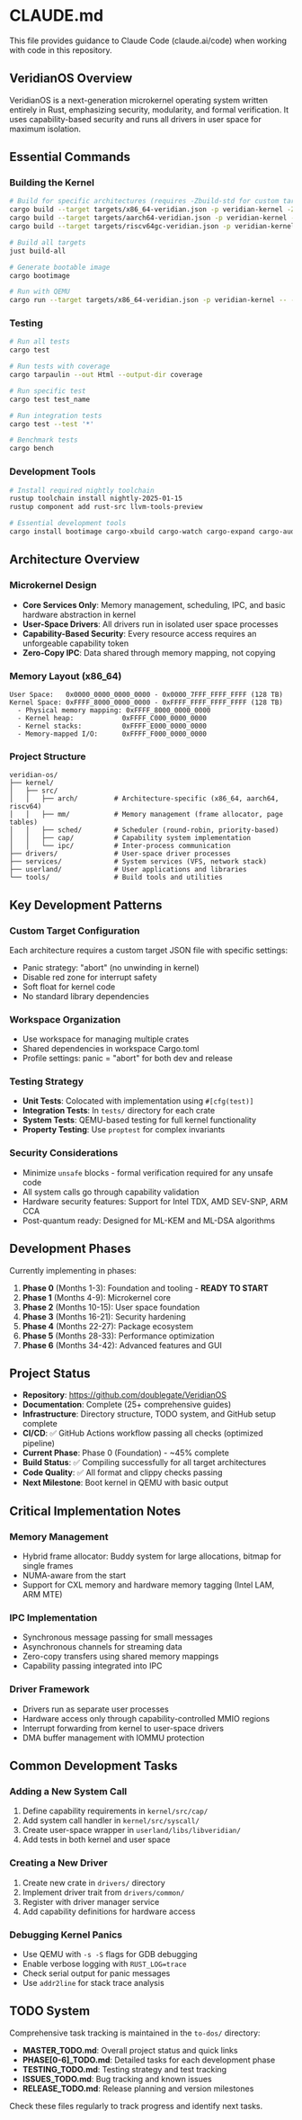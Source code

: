 # CLAUDE.md

This file provides guidance to Claude Code (claude.ai/code) when working with code in this repository.

## VeridianOS Overview

VeridianOS is a next-generation microkernel operating system written entirely in Rust, emphasizing security, modularity, and formal verification. It uses capability-based security and runs all drivers in user space for maximum isolation.

## Essential Commands

### Building the Kernel
```bash
# Build for specific architectures (requires -Zbuild-std for custom targets)
cargo build --target targets/x86_64-veridian.json -p veridian-kernel -Zbuild-std=core,compiler_builtins,alloc -Zbuild-std-features=compiler-builtins-mem
cargo build --target targets/aarch64-veridian.json -p veridian-kernel -Zbuild-std=core,compiler_builtins,alloc -Zbuild-std-features=compiler-builtins-mem
cargo build --target targets/riscv64gc-veridian.json -p veridian-kernel -Zbuild-std=core,compiler_builtins,alloc -Zbuild-std-features=compiler-builtins-mem

# Build all targets
just build-all

# Generate bootable image
cargo bootimage

# Run with QEMU
cargo run --target targets/x86_64-veridian.json -p veridian-kernel -- -serial stdio -display none
```

### Testing
```bash
# Run all tests
cargo test

# Run tests with coverage
cargo tarpaulin --out Html --output-dir coverage

# Run specific test
cargo test test_name

# Run integration tests
cargo test --test '*'

# Benchmark tests
cargo bench
```

### Development Tools
```bash
# Install required nightly toolchain
rustup toolchain install nightly-2025-01-15
rustup component add rust-src llvm-tools-preview

# Essential development tools
cargo install bootimage cargo-xbuild cargo-watch cargo-expand cargo-audit cargo-nextest
```

## Architecture Overview

### Microkernel Design
- **Core Services Only**: Memory management, scheduling, IPC, and basic hardware abstraction in kernel
- **User-Space Drivers**: All drivers run in isolated user space processes
- **Capability-Based Security**: Every resource access requires an unforgeable capability token
- **Zero-Copy IPC**: Data shared through memory mapping, not copying

### Memory Layout (x86_64)
```
User Space:   0x0000_0000_0000_0000 - 0x0000_7FFF_FFFF_FFFF (128 TB)
Kernel Space: 0xFFFF_8000_0000_0000 - 0xFFFF_FFFF_FFFF_FFFF (128 TB)
  - Physical memory mapping: 0xFFFF_8000_0000_0000
  - Kernel heap:            0xFFFF_C000_0000_0000
  - Kernel stacks:          0xFFFF_E000_0000_0000
  - Memory-mapped I/O:      0xFFFF_F000_0000_0000
```

### Project Structure
```
veridian-os/
├── kernel/
│   ├── src/
│   │   ├── arch/         # Architecture-specific (x86_64, aarch64, riscv64)
│   │   ├── mm/           # Memory management (frame allocator, page tables)
│   │   ├── sched/        # Scheduler (round-robin, priority-based)
│   │   ├── cap/          # Capability system implementation
│   │   └── ipc/          # Inter-process communication
├── drivers/              # User-space driver processes
├── services/             # System services (VFS, network stack)
├── userland/             # User applications and libraries
└── tools/                # Build tools and utilities
```

## Key Development Patterns

### Custom Target Configuration
Each architecture requires a custom target JSON file with specific settings:
- Panic strategy: "abort" (no unwinding in kernel)
- Disable red zone for interrupt safety
- Soft float for kernel code
- No standard library dependencies

### Workspace Organization
- Use workspace for managing multiple crates
- Shared dependencies in workspace Cargo.toml
- Profile settings: panic = "abort" for both dev and release

### Testing Strategy
- **Unit Tests**: Colocated with implementation using `#[cfg(test)]`
- **Integration Tests**: In `tests/` directory for each crate
- **System Tests**: QEMU-based testing for full kernel functionality
- **Property Testing**: Use `proptest` for complex invariants

### Security Considerations
- Minimize `unsafe` blocks - formal verification required for any unsafe code
- All system calls go through capability validation
- Hardware security features: Support for Intel TDX, AMD SEV-SNP, ARM CCA
- Post-quantum ready: Designed for ML-KEM and ML-DSA algorithms

## Development Phases

Currently implementing in phases:
1. **Phase 0** (Months 1-3): Foundation and tooling - **READY TO START**
2. **Phase 1** (Months 4-9): Microkernel core
3. **Phase 2** (Months 10-15): User space foundation
4. **Phase 3** (Months 16-21): Security hardening
5. **Phase 4** (Months 22-27): Package ecosystem
6. **Phase 5** (Months 28-33): Performance optimization
7. **Phase 6** (Months 34-42): Advanced features and GUI

## Project Status

- **Repository**: https://github.com/doublegate/VeridianOS
- **Documentation**: Complete (25+ comprehensive guides)
- **Infrastructure**: Directory structure, TODO system, and GitHub setup complete
- **CI/CD**: ✅ GitHub Actions workflow passing all checks (optimized pipeline)
- **Current Phase**: Phase 0 (Foundation) - ~45% complete
- **Build Status**: ✅ Compiling successfully for all target architectures
- **Code Quality**: ✅ All format and clippy checks passing
- **Next Milestone**: Boot kernel in QEMU with basic output

## Critical Implementation Notes

### Memory Management
- Hybrid frame allocator: Buddy system for large allocations, bitmap for single frames
- NUMA-aware from the start
- Support for CXL memory and hardware memory tagging (Intel LAM, ARM MTE)

### IPC Implementation
- Synchronous message passing for small messages
- Asynchronous channels for streaming data
- Zero-copy transfers using shared memory mappings
- Capability passing integrated into IPC

### Driver Framework
- Drivers run as separate user processes
- Hardware access only through capability-controlled MMIO regions
- Interrupt forwarding from kernel to user-space drivers
- DMA buffer management with IOMMU protection

## Common Development Tasks

### Adding a New System Call
1. Define capability requirements in `kernel/src/cap/`
2. Add system call handler in `kernel/src/syscall/`
3. Create user-space wrapper in `userland/libs/libveridian/`
4. Add tests in both kernel and user space

### Creating a New Driver
1. Create new crate in `drivers/` directory
2. Implement driver trait from `drivers/common/`
3. Register with driver manager service
4. Add capability definitions for hardware access

### Debugging Kernel Panics
- Use QEMU with `-s -S` flags for GDB debugging
- Enable verbose logging with `RUST_LOG=trace`
- Check serial output for panic messages
- Use `addr2line` for stack trace analysis

## TODO System

Comprehensive task tracking is maintained in the `to-dos/` directory:
- **MASTER_TODO.md**: Overall project status and quick links
- **PHASE[0-6]_TODO.md**: Detailed tasks for each development phase
- **TESTING_TODO.md**: Testing strategy and test tracking
- **ISSUES_TODO.md**: Bug tracking and known issues
- **RELEASE_TODO.md**: Release planning and version milestones

Check these files regularly to track progress and identify next tasks.